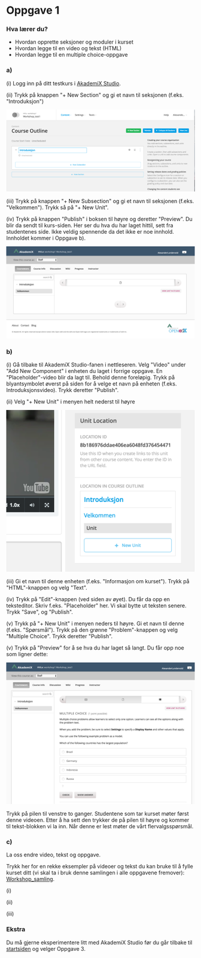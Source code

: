 # Oppgave 1

### Hva lærer du?
* Hvordan opprette seksjoner og moduler i kurset
* Hvordan legge til en video og tekst (HTML)
* Hvordan legge til en multiple choice-oppgave


### a)

(i) Logg inn på ditt testkurs i [AkademiX Studio](https://beta.akademix.no:18010).

(ii) Trykk på knappen "+ New Section" og gi et navn til seksjonen (f.eks. "Introduksjon")

![Ny seksjon](new_section.png)


(iii) Trykk på knappen "+ New Subsection" og gi et navn til seksjonen (f.eks. "Velkommen"). Trykk så på "+ New Unit".

(iv) Trykk på knappen "Publish" i boksen til høyre og deretter "Preview". Du blir da sendt til kurs-siden. Her ser du hva du har laget hittil, sett fra studentenes side. Ikke veldig spennende da det ikke er noe innhold. Innholdet kommer i Oppgave b).

![Første preview](first_preview.png)

### b)

(i) Gå tilbake til AkademiX Studio-fanen i nettleseren. Velg "Video" under "Add New Component" i enheten du laget i forrige oppgave. En "Placeholder"-video blir da lagt til. Behold denne foreløpig. Trykk på blyantsymbolet øverst på siden for å velge et navn på enheten (f.eks. Introduksjonsvideo). Trykk deretter "Publish".

(ii) Velg "+ New Unit" i menyen helt nederst til høyre

![Ny enhet](new_unit_in_unit.png)

(iii) Gi et navn til denne enheten (f.eks. "Informasjon om kurset"). Trykk på "HTML"-knappen og velg "Text".

(iv) Trykk på "Edit"-knappen (ved siden av øyet). Du får da opp en teksteditor. Skriv f.eks. "Placeholder" her. Vi skal bytte ut teksten senere. Trykk "Save", og "Publish".

(v) Trykk på "+ New Unit" i menyen neders til høyre. Gi et navn til denne (f.eks. "Spørsmål"). Trykk på den grønne "Problem"-knappen og velg "Multiple Choice". Trykk deretter "Publish".

(v) Trykk på "Preview" for å se hva du har laget så langt. Du får opp noe som ligner dette:

![Testkurs 1](testkurs1.png)

Trykk på pilen til venstre to ganger. Studentene som tar kurset møter først denne videoen. Etter å ha sett den trykker de på pilen til høyre og kommer til tekst-blokken vi la inn. Når denne er lest møter de vårt flervalgsspørsmål. 

### c)

La oss endre video, tekst og oppgave.

Trykk her for en rekke eksempler på videoer og tekst du kan bruke til å fylle kurset ditt (vi skal ta i bruk denne samlingen i alle oppgavene fremover): 
[Workshop_samling](../ressurser.md).

(i) 

(ii)


(iii)


### Ekstra

Du må gjerne eksperimentere litt med AkademiX Studio før du går tilbake til [startsiden](../README.md#oppgaver) og velger Oppgave 3.
